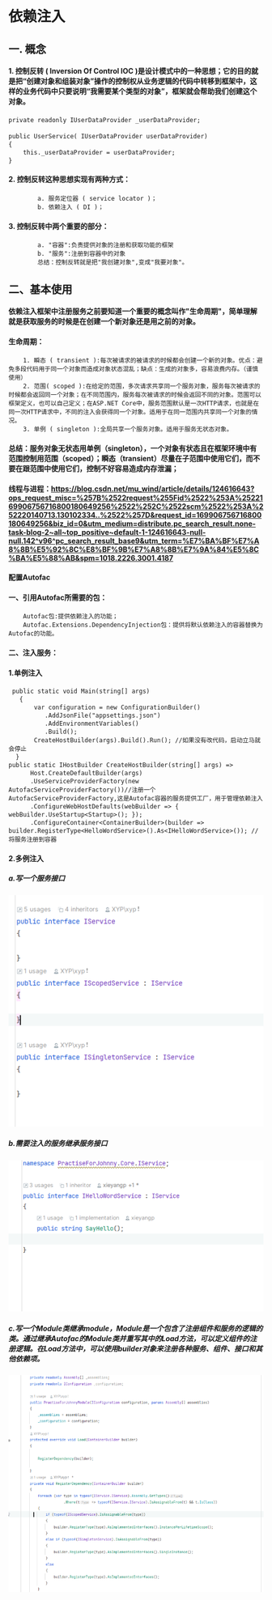 依赖注入
====
## 一.  概念
####        1. 控制反转 ( Inversion Of Control IOC )是设计模式中的一种思想；它的目的就是把“创建对象和组装对象”操作的控制权从业务逻辑的代码中转移到框架中，这样的业务代码中只要说明“我需要某个类型的对象”，框架就会帮助我们创建这个对象。
    private readonly IUserDataProvider _userDataProvider;

    public UserService( IUserDataProvider userDataProvider)
    {
        this._userDataProvider = userDataProvider;
    }     
####      2. 控制反转这种思想实现有两种方式：
            a. 服务定位器 ( service locator )；
            b. 依赖注入 ( DI )；
####      3. 控制反转中两个重要的部分：
            a. "容器":负责提供对象的注册和获取功能的框架
            b. "服务":注册到容器中的对象
            总结：控制反转就是把"我创建对象",变成"我要对象"。
##    二、基本使用
####    依赖注入框架中注册服务之前要知道一个重要的概念叫作"生命周期"，简单理解就是获取服务的时候是在创建一个新对象还是用之前的对象。
####    生命周期：
        1. 瞬态 ( transient ):每次被请求的被请求的时候都会创建一个新的对象。优点：避免多段代码用于同一个对象而造成对象状态混乱；缺点：生成的对象多，容易浪费内存。（谨慎使用）
        2. 范围( scoped ):在给定的范围，多次请求共享同一个服务对象，服务每次被请求的时候都会返回同一个对象；在不同范围内，服务每次被请求的时候会返回不同的对象。范围可以框架定义，也可以自己定义；在ASP.NET Core中，服务范围默认是一次HTTP请求，也就是在同一次HTTP请求中，不同的注入会获得同一个对象。适用于在同一范围内共享同一个对象的情况。
        3. 单例 ( singleton ):全局共享一个服务对象。适用于服务无状态对象。
####        总结：服务对象无状态用单例（singleton），一个对象有状态且在框架环境中有范围控制用范围（scoped）；瞬态（transient）尽量在子范围中使用它们，而不要在跟范围中使用它们，控制不好容易造成内存泄漏；
####    线程与进程：https://blog.csdn.net/mu_wind/article/details/124616643?ops_request_misc=%257B%2522request%255Fid%2522%253A%2522169906756716800180649256%2522%252C%2522scm%2522%253A%252220140713.130102334..%2522%257D&request_id=169906756716800180649256&biz_id=0&utm_medium=distribute.pc_search_result.none-task-blog-2~all~top_positive~default-1-124616643-null-null.142^v96^pc_search_result_base9&utm_term=%E7%BA%BF%E7%A8%8B%E5%92%8C%E8%BF%9B%E7%A8%8B%E7%9A%84%E5%8C%BA%E5%88%AB&spm=1018.2226.3001.4187
####    配置Autofac
####    一、引用Autofac所需要的包：
        Autofac包:提供依赖注入的功能；
        Autofac.Extensions.DependencyInjection包：提供将默认依赖注入的容器替换为Autofac的功能。
####    二、注入服务：
####    1.单例注入

     public static void Main(string[] args)  
       {  
           var configuration = new ConfigurationBuilder()  
              .AddJsonFile("appsettings.json")  
              .AddEnvironmentVariables()  
              .Build();  
           CreateHostBuilder(args).Build().Run(); //如果没有改代码，启动立马就会停止
      }  
    public static IHostBuilder CreateHostBuilder(string[] args) =>  
          Host.CreateDefaultBuilder(args)  
          .UseServiceProviderFactory(new AutofacServiceProviderFactory())//注册一个AutofacServiceProviderFactory,这是Autofac容器的服务提供工厂，用于管理依赖注入
          .ConfigureWebHostDefaults(webBuilder => { webBuilder.UseStartup<Startup>(); });  
          .ConfigureContainer<ContainerBuilder>(builder =>  builder.RegisterType<HelloWordService>().As<IHelloWordService>()); //将服务注册到容器
####    2.多例注入
#####        a.写一个服务接口
![接口服务](https://github.com/xieyangp/notes/blob/main/image/autofac/%E5%B1%8F%E5%B9%95%E6%88%AA%E5%9B%BE%202023-11-12%20211653.png)
#####        b.需要注入的服务继承服务接口
![继承服务](https://github.com/xieyangp/notes/blob/main/image/autofac/%E5%B1%8F%E5%B9%95%E6%88%AA%E5%9B%BE%202023-11-12%20212840.png)
#####        c.写一个Module类继承module，Module是一个包含了注册组件和服务的逻辑的类。通过继承Autofac的Module类并重写其中的Load方法，可以定义组件的注册逻辑。在Load方法中，可以使用builder对象来注册各种服务、组件、接口和其他依赖项。
![module](https://github.com/xieyangp/notes/blob/main/image/autofac/%E5%B1%8F%E5%B9%95%E6%88%AA%E5%9B%BE%202023-11-12%20212009.png)
